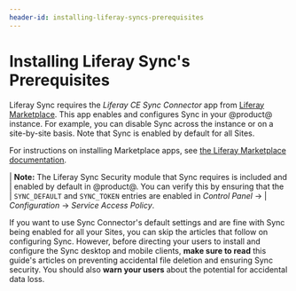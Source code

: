 ```yaml
---
header-id: installing-liferay-syncs-prerequisites
---
```


# Installing Liferay Sync's Prerequisites

Liferay Sync requires the *Liferay CE Sync Connector* app from 
[Liferay Marketplace](https://web.liferay.com/marketplace). This app enables and
configures Sync in your @product@ instance. For example, you can disable Sync
across the instance or on a site-by-site basis. Note that Sync is enabled by
default for all Sites. 

For instructions on installing Marketplace apps, see 
[the Liferay Marketplace documentation](/discover/portal/-/knowledge_base/7-2/using-the-liferay-marketplace). 

| **Note:** The Liferay Sync Security module that Sync requires is included and 
| enabled by default in @product@. You can verify this by ensuring that the 
| `SYNC_DEFAULT` and `SYNC_TOKEN` entries are enabled in *Control Panel* &rarr; 
| *Configuration* &rarr; *Service Access Policy*. 

If you want to use Sync Connector's default settings and are fine with Sync 
being enabled for all your Sites, you can skip the articles that follow on
configuring Sync. However, before directing your users to install and configure
the Sync desktop and mobile clients, **make sure to read** this guide's articles
on preventing accidental file deletion and ensuring Sync security. You should
also **warn your users** about the potential for accidental data loss. 

